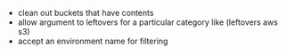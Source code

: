 - clean out buckets that have contents
- allow argument to leftovers for a particular category like (leftovers aws s3)
- accept an environment name for filtering
